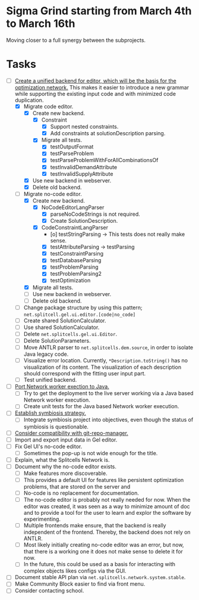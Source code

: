 # Sigma Grind starting from March 4th to March 16th
Moving closer to a full synergy between the subprojects.
# Tasks
* [ ] [Create a unified backend for editor, which will be the basis for the optimization network.](../features/2024-11-13-t37-solve-sport-lesson-assignment.md)
  This makes it easier to introduce a new grammar while supporting the existing input code and with minimized code duplication.
    * [x] Migrate code editor.
        * [x] Create new backend.
            * [x] Constraint
                * [x] Support nested constraints.
                * [x] Add constraints at solutionDescription parsing.
            * [x] Migrate all tests.
                * [x] testOutputFormat
                * [x] testParseProblem
                * [x] testParseProblemWithForAllCombinationsOf
                * [x] testInvalidDemandAttribute
                * [x] testInvalidSupplyAttribute
        * [x] Use new backend in webserver.
        * [x] Delete old backend.
    * [ ] Migrate no-code editor.
        * [x] Create new backend.
            * [x] NoCodeEditorLangParser
                * [x] parseNoCodeStrings is not required.
                * [x] Create SolutionDescription.
            * [x] CodeConstraintLangParser
                * [o] testStringParsing -> This tests does not really make sense.
                * [x] testAttributeParsing -> testParsing
                * [x] testConstraintParsing
                * [x] testDatabaseParsing
                * [x] testProblemParsing
                * [x] testProblemParsing2
                * [x] testOptimization
        * [x] Migrate all tests.
        * [ ] Use new backend in webserver.
        * [ ] Delete old backend.
    * [ ] Change package structure by using this pattern; `net.splitcell.gel.ui.editor.[code|no_code]`
    * [ ] Create shared SolutionCalculator.
    * [ ] Use shared SolutionCalculator.
    * [ ] Delete `net.splitcells.gel.ui.Editor`.
    * [ ] Delete SolutionParameters.
    * [ ] Move ANTLR parser to `net.splitcells.dem.source`, in order to isolate Java legacy code.
    * [ ] Visualize error location. Currently, `*Description.toString()` has no visualization of its content.
      The visualization of each description should correspond with the fitting user input part.
    * [ ] Test unified backend.
* [ ] [Port Network worker exection to Java.](../compatibility-portability-and-adaptability/2025-02-25-t59-port-shell-project-to-java-and-the-network-worker.md)
    * [ ] Try to get the deployment to the live server working via a Java based Network worker execution.
    * [ ] Create unit tests for the Java based Network worker execution.
* [ ] [Establish symbiosis strategy.](../cooperation-and-symbiosis/2025-03-01-establish-symbiosis-strategy.md)
    * [ ] Integrate symbiosis project into objectives, even though the status of symbiosis is questionable.
* [ ] [Consider compatibility with git-repo-manager.](../cooperation-and-symbiosis/2022-10-25-consider-compatibility-with-git-repo-manager.md)
* [ ] Import and export input data in Gel editor.
* [ ] Fix Gel UI's no-code editor.
    * [ ] Sometimes the pop-up is not wide enough for the title.
* [ ] Explain, what the Splitcells Network is.
* [ ] Document why the no-code editor exists.
    * [ ] Make features more discoverable.
    * [ ] This provides a default UI for features like persistent optimization problems,
      that are stored on the server and 
    * [ ] No-code is no replacement for documentation.
    * [ ] The no-code editor is probably not really needed for now.
      When the editor was created, it was seen as a way to minimize amount of doc and
      to provide a tool for the user to learn and explor the software by experimenting.
    * [ ] Multiple frontends make ensure, that the backend is really independent of the frontend.
      Thereby, the backend does not rely on ANTLR.
    * [ ] Most likely initially creating no-code editor was an error,
      but now, that there is a working one it does not make sense to delete it for now.
    * [ ] In the future, this could be used as a basis for interacting with complex objects likes configs via the GUI.
* [ ] Document stable API plan via `net.splitcells.network.system.stable`.
* [ ] Make Community Block easier to find via front menu.
* [ ] Consider contacting school.